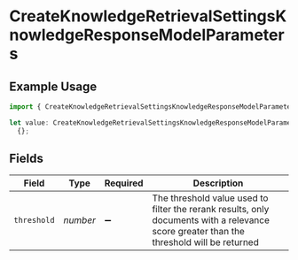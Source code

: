 # CreateKnowledgeRetrievalSettingsKnowledgeResponseModelParameters

## Example Usage

```typescript
import { CreateKnowledgeRetrievalSettingsKnowledgeResponseModelParameters } from "@orq-ai/node/models/operations";

let value: CreateKnowledgeRetrievalSettingsKnowledgeResponseModelParameters =
  {};
```

## Fields

| Field                                                                                                                                    | Type                                                                                                                                     | Required                                                                                                                                 | Description                                                                                                                              |
| ---------------------------------------------------------------------------------------------------------------------------------------- | ---------------------------------------------------------------------------------------------------------------------------------------- | ---------------------------------------------------------------------------------------------------------------------------------------- | ---------------------------------------------------------------------------------------------------------------------------------------- |
| `threshold`                                                                                                                              | *number*                                                                                                                                 | :heavy_minus_sign:                                                                                                                       | The threshold value used to filter the rerank results, only documents with a relevance score greater than the threshold will be returned |